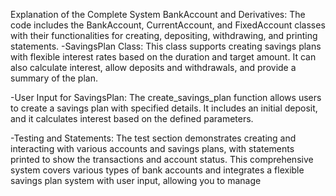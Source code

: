 Explanation of the Complete System
BankAccount and Derivatives: The code includes the BankAccount, CurrentAccount, and FixedAccount classes with their functionalities for creating, depositing, withdrawing, and printing statements.
   -SavingsPlan Class: This class supports creating savings plans with flexible interest rates based on the duration and target amount. It can also calculate interest, allow        deposits and withdrawals, and provide a summary of the plan.
  
  -User Input for SavingsPlan: The create_savings_plan function allows users to create a savings plan with specified details. It includes an initial deposit, and it calculates     interest based on the defined parameters.
  
  -Testing and Statements: The test section demonstrates creating and interacting with various accounts and savings plans, with statements printed to show the transactions and account status.
This comprehensive system covers various types of bank accounts and integrates a flexible savings plan system with user input, allowing you to manage
